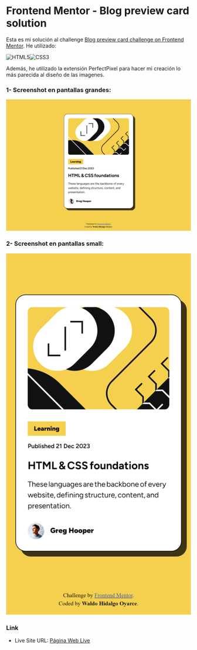# Frontend Mentor - Blog preview card solution

Esta es mi solución al challenge [Blog preview card challenge on Frontend Mentor](https://www.frontendmentor.io/challenges/blog-preview-card-ckPaj01IcS). He utilizado:

![HTML5](https://img.shields.io/badge/html5-%23E34F26.svg?style=for-the-badge&logo=html5&logoColor=white)![CSS3](https://img.shields.io/badge/css3-%231572B6.svg?style=for-the-badge&logo=css3&logoColor=white)

Además, he utilizado la extensión PerfectPixel para hacer mi creación lo más parecida al diseño de las imagenes.

### 1- Screenshot en pantallas grandes:

![Diseño en pantallas grandes](./assets/images/big_screen.png)

### 2- Screenshot en pantallas small:

![Diseño en pantallas grandes](./assets/images/small_screen.png)

### Link

- Live Site URL: [Página Web Live](https://waldohidalgo.github.io/proyecto_3_blog_preview_card_frontendmentor/)

